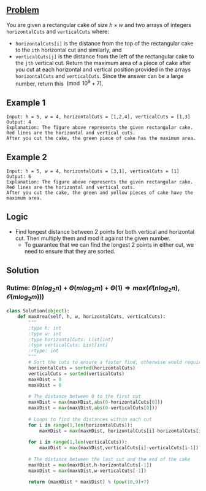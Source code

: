 ## [Problem](https://leetcode.com/problems/maximum-area-of-a-piece-of-cake-after-horizontal-and-vertical-cuts/)

You are given a rectangular cake of size $h\times w$ and two arrays of integers `horizontalCuts` and `verticalCuts` where:
- `horizontalCuts[i]` is the distance from the top of the rectangular cake to the `ith` horizontal cut and similarly, and
- `verticalCuts[j]` is the distance from the left of the rectangular cake to the `jth` vertical cut.
Return the maximum area of a piece of cake after you cut at each horizontal and vertical position provided in the arrays `horizontalCuts` and `verticalCuts`. Since the answer can be a large number, return this $\pmod{10^9 + 7}$.

## Example 1
```
Input: h = 5, w = 4, horizontalCuts = [1,2,4], verticalCuts = [1,3]
Output: 4 
Explanation: The figure above represents the given rectangular cake. 
Red lines are the horizontal and vertical cuts. 
After you cut the cake, the green piece of cake has the maximum area.
```

## Example 2

```
Input: h = 5, w = 4, horizontalCuts = [3,1], verticalCuts = [1]
Output: 6
Explanation: The figure above represents the given rectangular cake. 
Red lines are the horizontal and vertical cuts. 
After you cut the cake, the green and yellow pieces of cake have the maximum area.
```

## Logic

- Find longest distance between 2 points for both vertical and horizontal cut. Then multiply them and mod it against the given number.
  - To guarantee that we can find the longest 2 points in either cut, we need to ensure that they are sorted. 


## Solution
### Rutime: $\Theta(nlog_2{n}) + \Theta(mlog_2{m}) + \Theta(1)\Rightarrow max\big(\mathcal{O}(nlog_2{n}),\mathcal{O}(mlog_2{m}))\big)$

```python
class Solution(object):
    def maxArea(self, h, w, horizontalCuts, verticalCuts):
        """
        :type h: int
        :type w: int
        :type horizontalCuts: List[int]
        :type verticalCuts: List[int]
        :rtype: int
        """
        # Sort the cuts to ensure a faster find, otherwise would require O(n^2)
        horizontalCuts = sorted(horizontalCuts)
        verticalCuts = sorted(verticalCuts)
        maxHDist = 0
        maxVDist = 0
        
        # The distance between 0 to the first cut
        maxHDist = max(maxHDist,abs(0-horizontalCuts[0]))
        maxVDist = max(maxVDist,abs(0-verticalCuts[0]))
        
        # Loops to find the distances within each cut
        for i in range(1,len(horizontalCuts)):
            maxHDist = max(maxHDist, horizontalCuts[i]-horizontalCuts[i-1])
        
        for i in range(1,len(verticalCuts)):
            maxVDist = max(maxVDist,verticalCuts[i]-verticalCuts[i-1])
        
        # The distance between the last cut and the end of the cake
        maxHDist = max(maxHDist,h-horizontalCuts[-1])
        maxVDist = max(maxVDist,w-verticalCuts[-1])
        
        return (maxHDist * maxVDist) % (pow(10,9)+7)

```



